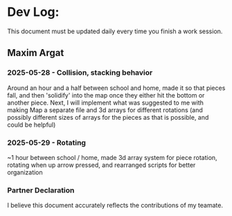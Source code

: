 # Dev Log:

This document must be updated daily every time you finish a work session.

## Maxim Argat

### 2025-05-28 - Collision, stacking behavior
Around an hour and a half between school and home, made it so that pieces fall, and then 'solidify' into the map once they either hit the bottom or another piece. Next, I will implement what was suggested to me with making Map a separate file and 3d arrays for different rotations (and possibly different sizes of arrays for the pieces as that is possible, and could be helpful)
### 2025-05-29 - Rotating
~1 hour between school / home, made 3d array system for piece rotation, rotating when up arrow pressed, and rearranged scripts for better organization

### Partner Declaration
I believe this document accurately reflects the contributions of my teamate.
